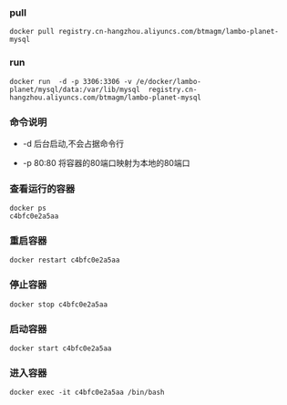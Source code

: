 ### pull

```
docker pull registry.cn-hangzhou.aliyuncs.com/btmagm/lambo-planet-mysql
```

### run

```
docker run  -d -p 3306:3306 -v /e/docker/lambo-planet/mysql/data:/var/lib/mysql  registry.cn-hangzhou.aliyuncs.com/btmagm/lambo-planet-mysql
```

### 命令说明

- -d 后台启动,不会占据命令行

- -p 80:80 将容器的80端口映射为本地的80端口


### 查看运行的容器

```
docker ps
c4bfc0e2a5aa
```

### 重启容器

```
docker restart c4bfc0e2a5aa
```

### 停止容器

```
docker stop c4bfc0e2a5aa
```

### 启动容器

```
docker start c4bfc0e2a5aa
```

### 进入容器

```
docker exec -it c4bfc0e2a5aa /bin/bash
```